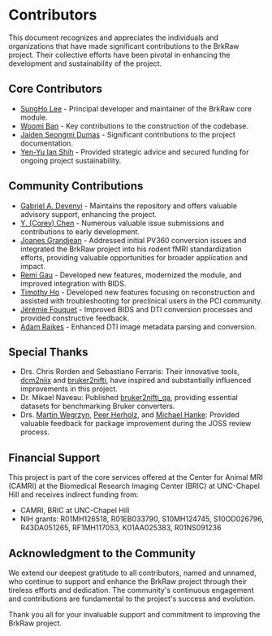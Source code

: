 # Contributors

This document recognizes and appreciates the individuals and organizations that have made significant contributions to the BrkRaw project. Their collective efforts have been pivotal in enhancing the development and sustainability of the project.

## Core Contributors

- [SungHo Lee](https://github.com/dvm-shlee) - Principal developer and maintainer of the BrkRaw core module.
- [Woomi Ban](https://github.com/banwoomi) - Key contributions to the construction of the codebase.
- [Jaiden Seongmi Dumas](https://github.com/jsmi-d) - Significant contributions to the project documentation.
- [Yen-Yu Ian Shih](https://camri.org/about-us/) - Provided strategic advice and secured funding for ongoing project sustainability.

## Community Contributions

- [Gabriel A. Devenyi](https://github.com/gdevenyi) - Maintains the repository and offers valuable advisory support, enhancing the project.
- [Y. (Corey) Chen](https://github.com/ycAbout) - Numerous valuable issue submissions and contributions to early development.
- [Joanes Grandjean](https://github.com/grandjeanlab) - Addressed initial PV360 conversion issues and integrated the BrkRaw project into his rodent fMRI standardization efforts, providing valuable opportunities for broader application and impact.
- [Remi Gau](https://remi-gau.github.io/) - Developed new features, modernized the module, and improved integration with BIDS.
- [Timothy Ho](https://github.com/timwahoo) - Developed new features focusing on reconstruction and assisted with troubleshooting for preclinical users in the PCI community.
- [Jérémie Fouquet](https://github.com/jeremie-fouquet) - Improved BIDS and DTI conversion processes and provided constructive feedback.
- [Adam Raikes](https://github.com/araikes) - Enhanced DTI image metadata parsing and conversion.

## Special Thanks

- Drs. Chris Rorden and Sebastiano Ferraris: Their innovative tools, [dcm2niix](https://github.com/rordenlab/dcm2niix) and [bruker2nifti](https://github.com/SebastianoF/bruker2nifti), have inspired and substantially influenced improvements in this project.
- Dr. Mikael Naveau: Published [bruker2nifti_qa](https://gitlab.com/naveau/bruker2nifti_qa), providing essential datasets for benchmarking Bruker converters.
- Drs. [Martin Wegrzyn](https://github.com/mwegrzyn), [Peer Herholz](https://github.com/PeerHerholz), and [Michael Hanke](https://github.com/mih): Provided valuable feedback for package improvement during the JOSS review process.

## Financial Support

This project is part of the core services offered at the Center for Animal MRI (CAMRI) at the Biomedical Research Imaging Center (BRIC) at UNC-Chapel Hill and receives indirect funding from:
- CAMRI, BRIC at UNC-Chapel Hill
- NIH grants: R01MH126518, R01EB033790, S10MH124745, S10OD026796, R43DA051265, RF1MH117053, K01AA025383, R01NS091236

## Acknowledgment to the Community

We extend our deepest gratitude to all contributors, named and unnamed, who continue to support and enhance the BrkRaw project through their tireless efforts and dedication. The community's continuous engagement and contributions are fundamental to the project's success and evolution.

Thank you all for your invaluable support and commitment to improving the BrkRaw project.
